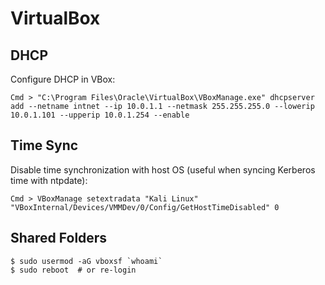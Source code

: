 # VirtualBox




## DHCP

Configure DHCP in VBox:

```
Cmd > "C:\Program Files\Oracle\VirtualBox\VBoxManage.exe" dhcpserver add --netname intnet --ip 10.0.1.1 --netmask 255.255.255.0 --lowerip 10.0.1.101 --upperip 10.0.1.254 --enable
```




## Time Sync

Disable time synchronization with host OS (useful when syncing Kerberos time with ntpdate):

```
Cmd > VBoxManage setextradata "Kali Linux" "VBoxInternal/Devices/VMMDev/0/Config/GetHostTimeDisabled" 0
```




## Shared Folders

```
$ sudo usermod -aG vboxsf `whoami`
$ sudo reboot  # or re-login
```
